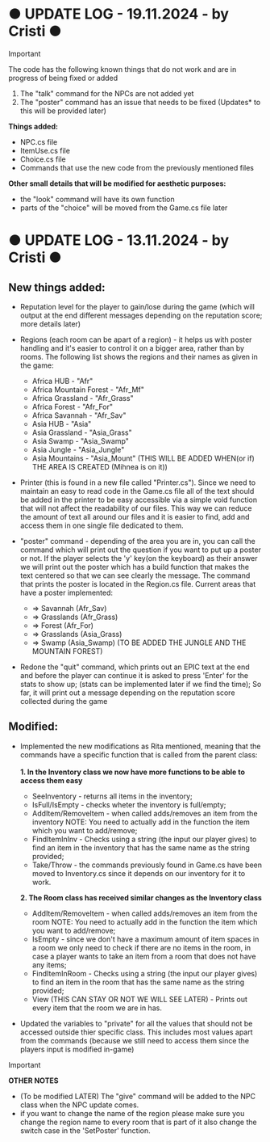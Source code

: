 ● UPDATE LOG - 19.11.2024 - by Cristi ● 
=
> [!IMPORTANT]
> The code has the following known things that do not work and are in progress of being fixed or added
> 1. The "talk" command for the NPCs are not added yet
> 2. The "poster" command has an issue that needs to be fixed (Updates* to this will be provided later)

**Things added:**
- NPC.cs file
- ItemUse.cs file
- Choice.cs file
- Commands that use the new code from the previously mentioned files

**Other small details that will be modified for aesthetic purposes:**
- the "look" command will have its own function
- parts of the "choice" will be moved from the Game.cs file later


● UPDATE LOG - 13.11.2024 - by Cristi ●
=
## New things added:
  * Reputation level for the player to gain/lose during the game (which will output at the end different messages depending on the reputation score; more details later)

  * Regions (each room can be apart of a region) - it helps us with poster handling and it's easier to control it on a bigger area, rather than by rooms.
  The following list shows the regions and their names as given in the game:
    * Africa HUB - "Afr"
    * Africa Mountain Forest - "Afr_Mf"
    * Africa Grassland - "Afr_Grass"
    * Africa Forest - "Afr_For"
    * Africa Savannah - "Afr_Sav"
    * Asia HUB - "Asia"
    * Asia Grassland - "Asia_Grass"
    * Asia Swamp - "Asia_Swamp"
    * Asia Jungle - "Asia_Jungle"
    * Asia Mountains - "Asia_Mount" (THIS WILL BE ADDED WHEN(or if) THE AREA IS CREATED (Mihnea is on it))

  * Printer (this is found in a new file called "Printer.cs"). 
  Since we need to maintain an easy to read code in the Game.cs file all of the text should be added in the printer to be easy accessible via a simple void function that will not affect the readability of our files. This way we can reduce the amount of text all around our files and it is easier to find, add and access them in one single file dedicated to them.

  * "poster" command - depending of the area you are in, you can call the command which will print out the question if you want to put up a poster or not. If the player selects the 'y' key(on the keyboard) as their answer we will print out the poster which has a build function that makes the text centered so that we can see clearly the message. The command that prints the poster is located in the Region.cs file.
  Current areas that have a poster implemented:
    * => Savannah (Afr_Sav)
    * => Grasslands (Afr_Grass)
    * => Forest (Afr_For)
    * => Grasslands (Asia_Grass)
    * => Swamp (Asia_Swamp)
  (TO BE ADDED THE JUNGLE AND THE MOUNTAIN FOREST)
  
  * Redone the "quit" command, which prints out an EPIC text at the end and before the player can continue it is asked to press 'Enter' for the stats to show up; (stats can be implemented later if we find the time); So far, it will print out a message depending on the reputation score collected during the game

## Modified:
  * Implemented the new modifications as Rita mentioned, meaning that the commands have a specific function that is called from the parent class:</br></br>
   **1. In the Inventory class we now have more functions to be able to access them easy**
      * SeeInventory - returns all items in the inventory; 
      * IsFull/IsEmpty - checks wheter the inventory is full/empty;
      * AddItem/RemoveItem - when called adds/removes an item from the inventory NOTE: You need to actually add in the function the item which you want to add/remove;
      * FindItemInInv - Checks using a string (the input our player gives) to find an item in the inventory that has the same name as the string provided;
      * Take/Throw - the commands previously found in Game.cs have been moved to Inventory.cs since it depends on our inventory for it to work.
      
    **2. The Room class has received similar changes as the Inventory class**
      * AddItem/RemoveItem - when called adds/removes an item from the room NOTE: You need to actually add in the function the item which you want to add/remove;
      * IsEmpty - since we don't have a maximum amount of item spaces in a room we only need to check if there are no items in the room, in case a player wants to take an item from a room that does not have any items;
      * FindItemInRoom - Checks using a string (the input our player gives) to find an item in the room that has the same name as the string provided;
      * View (THIS CAN STAY OR NOT WE WILL SEE LATER) - Prints out every item that the room we are in has.

  * Updated the variables to "private" for all the values that should not be accessed outside thier specific class. This includes most values apart from the commands (because we still need to access them since the players input is modified in-game)


> [!IMPORTANT]
> **OTHER NOTES**
>  * (To be modified LATER) The "give" command will be added to the NPC class when the NPC update comes.
>  *  if you want to change the name of the region please make sure you change the region name to every room that is part of it also change the switch case in the 'SetPoster' function.
